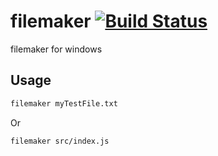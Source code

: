 # filemaker [![Build Status](https://travis-ci.org/RayhanHamada/filemaker.svg?branch=master)](https://travis-ci.org/RayhanHamada/filemaker)
filemaker for windows 

## Usage
```bash
filemaker myTestFile.txt
```
Or
```bash
filemaker src/index.js
```

